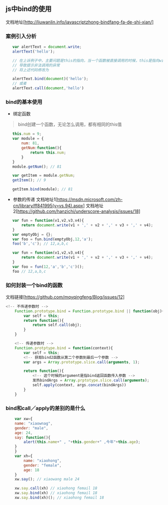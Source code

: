  ## js中bind的使用
文档地址[http://liuwanlin.info/javascriptzhong-bindfang-fa-de-shi-xian/]
 ### 案例引入分析
 ```js
 	var alertText = document.write;
 	alertText('hello');

 	// 在上诉例子中，主要问题是this的指向，当一个函数被直接调用的时候，this是指向window或者是undefined
 	// 导致提示非法调用的异常
 	// 将上述代码修改为

 	alertText.bind(document)('hello');
 	// 或者
 	alertText.call(document,'hello')
 ```

 ### bind的基本使用
 + 绑定函数
 > bind创建一个函数，无论怎么调用，都有相同的this值

 ```js
 	this.num = 9;
 	var module = {
 		num: 81,
 		getNum:function(){
 			return this.num;
 		}
 	}
 	module.getNum(); // 81

 	var getItem = module.getNum;
 	getItem(); // 9

 	getItem.bind(module); // 81

 ```


 + 参数的传递
 文档地址1[https://msdn.microsoft.com/zh-cn/library/ff841995(v=vs.94).aspx]
 文档地址2[https://github.com/hanzichi/underscore-analysis/issues/18]
 ```js
	var fun = function(v1,v2,v3,v4){
		return document.write(v1 + ',' + v2 + ',' + v3 + ',' + v4);
	}
	var emptyObj = {};
	var foo = fun.bind(emptyObj,12,'a');
	foo('b','c'); // 12,a,b,c

	var fun = function(v1,v2,v3,v4){
		return document.write(v1 + ',' + v2 + ',' + v3 + ',' + v4);
	}
	var foo = fun(12,'a','b','c')();
	foo // 12,a,b,c
 ```


 ### 如何封装一个bind的函数
 文档链接[https://github.com/mqyqingfeng/Blog/issues/12]
```js
<!-- 不传递参数时 -->
	Function.prototype.bind = Function.prototype.bind || function(obj){
		var self = this;
		return function(){
			return self.call(obj);
		}
	}

	<!-- 传递参数时 -->
	Function.protptype.bind = function(context){
		var self = this;
		<!-- 获取bind2函数从第二个参数到最后一个参数 -->
		var args = Array.prototype.slice.call(arguments, 1);

		return function(){
			<!-- 这个时候的argument是指bind返回函数传入参数 -->
			发热bindArgs = Array.prptotype.slice.call(arguments);
			self.apply(context, args.concat(bindArgs))
		}
	}
```

 ### bind和call／apply的差别的是什么
```js
	var xw={
    name: "xiaownag",
    gender: "male",
    age: 24,
    say: function(){
        alert(this.name+" , "+this.gender+" ,今年"+this.age);
    }
	}
	var xh={
	    name: "xiaohong",
	    gender: "female",
	    age: 18
	}
	xw.say(); // xiaowang male 24

	xw.say.call(xh) // xiaohong femail 18
	xw.say.bind(xh) // xiaohong femail 18
	xw.say.bind(xh)(); // xiaohong femail 18
	
```












